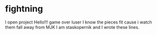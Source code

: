 # fightning
I open project
Hello!!!
game over luser
I know the pieces fit cause i watch them fall away from MJK
I am staskopernik and I wrote these lines.
